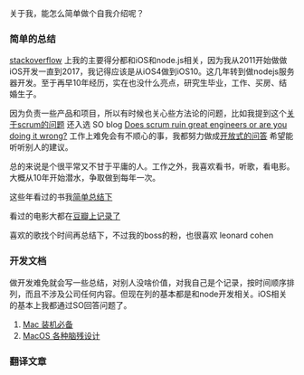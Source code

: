 关于我，能怎么简单做个自我介绍呢？

### 简单的总结

[stackoverflow](https://stackoverflow.com/users/301513/qiulang) 上我的主要得分都和iOS和node.js相关，因为我从2011开始做做iOS开发一直到2017，我记得应该是从iOS4做到iOS10。这几年转到做nodejs服务器开发。至于再早10年经历，实在也没什么亮点，研究生毕业，工作、买房、结婚生子。

因为负责一些产品和项目，所以有时候也关心些方法论的问题，比如我提到这个[关于scrum的问题](https://stackoverflow.com/users/301513/qiulang) 还入选 SO blog [Does scrum ruin great engineers or are you doing it wrong?](https://stackoverflow.blog/2020/06/29/does-scrum-ruin-great-engineers-or-are-you-doing-it-wrong/)  工作上难免会有不顺心的事，我都努力做成[开放式的问答](https://workplace.stackexchange.com/users/38071/qiulang) 希望能听听别人的建议。

总的来说是个很平常又不甘于平庸的人。工作之外，我喜欢看书，听歌，看电影。大概从10年开始潜水，争取做到每年一次。

这些年看过的书我[简单总结下](./reading-list.md)

看过的电影大都在[豆瓣上记录了](https://movie.douban.com/people/itcrowd/)

喜欢的歌找个时间再总结下，不过我的boss的粉，也很喜欢 leonard cohen



### 开发文档

做开发难免就会写一些总结，对别人没啥价值，对我自己是个记录，按时间顺序排列，而且不涉及公司任何内容。但现在列的基本都是和node开发相关。iOS相关的基本上我都通过SO回答问题了。

1. [Mac 装机必备](my-mac-must-have.md)
1. [MacOS 各种脑残设计](MacOS的脑残设计.md)



### 翻译文章

